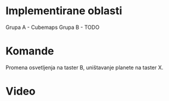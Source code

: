 # Implementirane oblasti
Grupa A - Cubemaps
Grupa B - TODO

# Komande
Promena osvetljenja na taster B, uništavanje planete na taster X.

# Video
